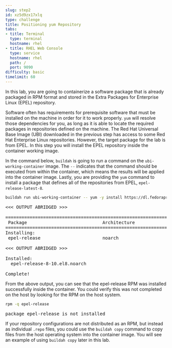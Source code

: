 ```yaml
---
slug: step2
id: xz5d9zx17xlq
type: challenge
title: Positioning yum Repository
tabs:
- title: Terminal
  type: terminal
  hostname: rhel
- title: RHEL Web Console
  type: service
  hostname: rhel
  path: /
  port: 9090
difficulty: basic
timelimit: 60
---
```

In this lab, you are going to containerize a software package that is already
packaged in RPM format and stored in the Extra Packages for Enterprise Linux
(EPEL) repository.

Software often has requirements for prerequisite software that must be installed
on the machine in order for it to work properly.  `yum` will resolve those
dependencies for you, as long as it is able to locate the required packages in
repositories defined on the machine.  The Red Hat Universal Base Image (UBI)
downloaded in the previous step has access to some Red Hat Enterprise Linux
repositories.  However, the target package for the lab is from EPEL.  In
this step you will install the EPEL repository inside the container working
image.

In the command below, `buildah` is going to run a command on the
`ubi-working-container` image.  The `--` indicates that the command should be
executed from within the container, which means the results will be applied into
the container image.  Lastly, you are providing the `yum` command to install a
package that defines all of the repositories from EPEL, `epel-release-latest-8`.

```bash
buildah run ubi-working-container -- yum -y install https://dl.fedoraproject.org/pub/epel/epel-release-latest-8.noarch.rpm
```

<pre class="file">
<<< OUTPUT ABRIDGED >>>

==========================================================================================================================================
 Package                            Architecture                 Version                         Repository                          Size
==========================================================================================================================================
Installing:
 epel-release                       noarch                       8-10.el8                         @commandline                        22 k

<<< OUTPUT ABRIDGED >>>

Installed:
  epel-release-8-10.el8.noarch

Complete!
</pre>

From the above output, you can see that the epel-release RPM was installed
successfully inside the container.  You could verify this was not completed
on the host by looking for the RPM on the host system.

```bash
rpm -q epel-release
```

<pre class="file">
package epel-release is not installed
</pre>

If your repository configurations are not distributed as an RPM, but instead as
individual `.repo` files, you could use the `buildah copy` command to copy
files from the host operating system into the container image.  You will see
an example of using `buildah copy` later in this lab.
